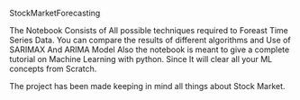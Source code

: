 StockMarketForecasting
 
 The Notebook Consists of All possible techniques required to Foreast Time Series Data. You can compare the results of different algorithms and Use of SARIMAX And ARIMA Model
 Also the notebook is meant to give a complete tutorial on Machine Learning with python. Since It will clear all your ML concepts from Scratch.
 
 The project has been made keeping in mind all things about Stock Market.
